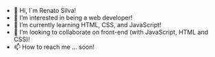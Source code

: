 - 👋 Hi, I´m Renato Silva!
- 👀 I’m interested in being a web developer!
- 🌱 I’m currently learning HTML, CSS, and JavaScript!
- 💞️ I’m looking to collaborate on front-end (with JavaScript, HTML and CSS)!
- 📫 How to reach me ... soon!

